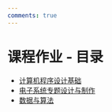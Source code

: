 ```yaml
---
comments: true
---
```


# 课程作业 - 目录

- [计算机程序设计基础](cpd/README.md)
- [电子系统专题设计与制作](pdmes.md)
- [数据与算法](daa/README.md)
